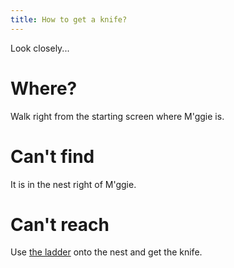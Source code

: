 ```yaml
---
title: How to get a knife?
---
```


Look closely...

# Where?
Walk right from the starting screen where M'ggie is.

# Can't find
It is in the nest right of M'ggie.

# Can't reach
Use [the ladder](010-ladder.md) onto the nest and get the knife.
